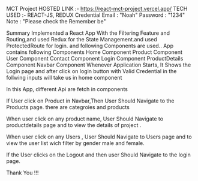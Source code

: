 MCT Project
HOSTED LINK :- https://react-mct-project.vercel.app/
TECH USED :- REACT-JS, REDUX
Credential
Email : "Noah" Password : "1234" Note : "Please check the Remember be"

Summary
Implemented a React App With the Filtering Feature and Routing,and used Redux for the State Management.and used ProtectedRoute for login. and following Components are used..
App contains following Components
Home Component
Product Component
User Component
Contact Component
Login Component
ProductDetails Component
Navbar Component
Whenever Application Starts, It Shows the Login page and after click on login button with Valid Credential in the follwing inputs will take us in home component

In this App, different Api are fetch in components

If User click on Product in Navbar,Then User Should Navigate to the Products page. there are categroies and products

When user click on any product name, User Should Navigate to productdetails page and to view the details of project .

When user click on any Users , User Should Navigate to Users page and to view the user list wich filter by gender male and female.

If the User clicks on the Logout and then user Should Navigate to the login page.

Thank You !!!
